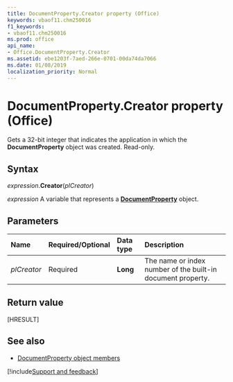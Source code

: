 ```yaml
---
title: DocumentProperty.Creator property (Office)
keywords: vbaof11.chm250016
f1_keywords:
- vbaof11.chm250016
ms.prod: office
api_name:
- Office.DocumentProperty.Creator
ms.assetid: ebe1203f-7aed-266e-0701-00da74da7066
ms.date: 01/08/2019
localization_priority: Normal
---
```



# DocumentProperty.Creator property (Office)

Gets a 32-bit integer that indicates the application in which the **DocumentProperty** object was created. Read-only.


## Syntax

_expression_.**Creator**(_plCreator_)

_expression_ A variable that represents a **[DocumentProperty](Office.DocumentProperty.md)** object.


## Parameters

|Name|Required/Optional|Data type|Description|
|:-----|:-----|:-----|:-----|
| _plCreator_|Required|**Long**|The name or index number of the built-in document property.|

## Return value

[HRESULT]


## See also

- [DocumentProperty object members](overview/library-reference/documentproperty-members-office.md)

[!include[Support and feedback](~/includes/feedback-boilerplate.md)]